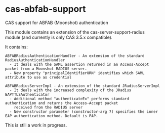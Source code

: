 cas-abfab-support
=================

CAS support for ABFAB (Moonshot) authentication

This module contains an extension of the cas-server-support-radius module (and currently is only CAS 3.5.x compatible).

It contains:

    ABFABRadiusAuthenticationHandler - An extension of the standard RadiusAuthenticationHandler
      - It deals with the SAML assertion returned in an Access-Accept packet from a Moonshot RADIUS server.
      - New property "principalIdentifierURN" identifies which SAML attribute to use as credential
        
    ABFABRadiusServerImpl - An extension of the standard JRadiusServerImpl
      - It deals with the increased complexity of the JRadius EAPTTLSAuthenticator
      - Additional method "authenticateEx" performs standard authentication and returns the Access-Accept packet
        received from the RADIUS server
      - New constructor parameter (constructor-arg 7) specifies the inner EAP authentication method. Default is PAP.
      
This is still a work in progress.
